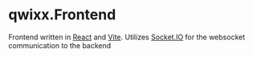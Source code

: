 # qwixx.Frontend

Frontend written in [React](https://react.dev/) and [Vite](https://vitejs.dev/). Utilizes [Socket.IO](https://socket.io/) for the websocket communication to the backend
